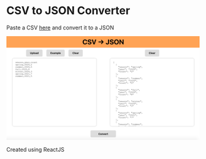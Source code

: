 # CSV to JSON Converter

Paste a CSV [here](https://garimakapila.github.io/csv-to-json/) and convert it to a JSON

![alt text](https://raw.githubusercontent.com/garimakapila/csv-to-json/main/preview.png)

Created using ReactJS
